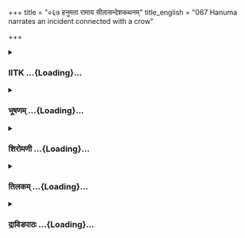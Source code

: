 +++
title = "०६७ हनुमता रामाय सीतासन्देशकथनम्"
title_english = "067 Hanuma narrates an incident connected with a crow"

+++
<div caption="श्रीराम-हरिसीताराममूर्ति-घनपाठिभ्यां वचनम्" class="audioEmbed" src="https://archive.org/download/Ramayana-recitation-Sriram-harisItArAmamUrti-Ghanapaati-v2/Kanda_5/Kanda_5_SK-067-Hanuma_narrates_an_incident_connected_with_a_crow.mp3"></div>

<div class="js_include collapsed" newlevelforh1="3" title="IITK" unfilled url="/purANam/rAmAyaNam/audIchya-pAThaH/iitk/5_sundarakANDam/08-rAma-darshanam/067_hanumatA_rAmAya_sItAsandeshakathanam.md">
<details><summary><h3>IITK ...{Loading}...</h3></summary>

Hanuman once again narrates to Rama, Sita's condition.



#### श्लोकः
##### मूलम्
एवमुक्तस्तु हनुमान् राघवेण महात्मना।  
सीताया भाषितं सर्वं न्यवेदयत राघवे॥5.67.1॥

##### शब्दार्थः
महात्मना great soul, राघवेण to Rama, एवम् that way, उक्तः spoken, हनुमान् Hanuman, सीतायाः Sita's, भाषितम् said, सर्वम् everything, राघवे to Rama, न्यवेदयत related.

##### आङ्ग्लानुवादः
Thus asked by Sri Rama, Hanuman repeated everything spoken by Sita to Rama.



#### श्लोकः
##### मूलम्
इदमुक्तवती देवी जानकी पुरुषर्षभ।  
पूर्व वृत्तमभिज्ञानं चित्रकूटे यथातथम्॥5.67.2॥

##### शब्दार्थः
पुरुषर्षभ bull among men, देवी queen, जानकी Janaki, चित्रकूटे at Chitrakuta, पूर्ववृत्तम् incident of the past, अभिज्ञानम् as an identification, यथातथम् as it is, इदम् this, उक्तवती she said.

##### आङ्ग्लानुवादः
"O bull among men queen Janaki related to me as a token of identification an incident  that had taken place at Chitrakuta in the past.



#### श्लोकः
##### मूलम्
सुखसुप्ता त्वया सार्धं जानकी पूर्वमुत्थिता।  
वायसस् सहसोत्पत्य विददार स्तनान्तरे॥5.67.3॥

##### शब्दार्थः
त्वया सार्धम् along with you, सुखसुप्ता lying down happily, जानकी Janaki, पूर्वम् earlier, उत्थिता woke up, वायसः a crow, सहसा swiftly, उत्पत्य got up, स्तनान्तरे on her breast, विददार scratched.

##### आङ्ग्लानुवादः
"When she was lying on your lap happily she awoke early and a crow came swiftly and scratched on her breast.



#### श्लोकः
##### मूलम्
पर्यायेण च सुप्तस्त्वं देव्यङ्के भरताग्रज।  
पुनश्च किल पक्षी स देव्या जनयति व्यथाम्॥5.67.4॥

##### शब्दार्थः
भरताग्रज elder brother of Bharata, त्वम् you, पर्यायेण woke up, देव्यङ्के on her lap, सुप्तः slept, सः पक्षी that crow, पुनश्च again, देव्याः Sita's, व्यथाम् hurting, जनयति किल started hurting.

##### आङ्ग्लानुवादः
"O Bharata's brother, when Sita awoke from sleep you slept on her lap. The same crow again hurt her.



#### श्लोकः
##### मूलम्
पुनः पुनरुपागम्य विददार भृशं किल।  
ततस्त्वं बोधितस्तस्याश्शोणितेन समुक्षितः॥5.67.5॥

##### शब्दार्थः
पुनः पुनः again and again, उपागम्य coming over her, भृशम् violently, विददार किल started scratching, ततः then, त्वम् you, तस्याः her, शोणितेन by blood, समुक्षितः wet by shedding, बोधितः किल woke you up.

##### आङ्ग्लानुवादः




#### श्लोकः
##### मूलम्
वायसेन च तेनैव सततं बाध्यमानया।  
बोधितः किल देव्या त्वं सुखसुप्तः परन्तप॥5.67.6॥

##### शब्दार्थः
परन्तप scorcher of enemies, तेन by that, वायसेनैव by the crow, सततम् repeatedly, बाध्यमानया pained, देव्या by the divine lady, सुखसुप्तः sleeping happily, त्वम् you, बोधितः किल woke you up and informed you.

##### आङ्ग्लानुवादः
"O scorcher of enemies pained by the crow hurting her repeatedly, while you were sleeping happily, she woke you up and informed you about it.



#### श्लोकः
##### मूलम्
तां तु दृष्ट्वा महाबाहो दारितां च स्तनान्तरे।  
आशीविष इव क्रुद्धो निश्वसन्नभ्यभाषथाः॥5.67.7॥

##### शब्दार्थः
महाबाहो one with strong arms, स्तनान्तरे from the breasts, दारिताम् flowing, ताम् her, दृष्ट्वा seeing, क्रुद्धः furious, आशीविष इव like a serpent, निश्वसन् sighing, अभ्यभाषथाः you said this.

##### आङ्ग्लानुवादः
"Seeing the blood flowing from her breasts you became furious like a hissing serpent and saidः



#### श्लोकः
##### मूलम्
नखाग्रैः केन ते भीरु दारितं तु स्तनान्तरम्।  
कः क्रीडति सरोषेण पञ्चवक्त्रेण भोगिना॥5.67.8॥

##### शब्दार्थः
भीरु timid, ते you, स्तनान्तरम् from the breasts, केन who, नखाग्रैः with the tip of the nails, दारितम् scratched, सरोषेण furious, पञ्चवक्त्रेण भोगिना fivehooded serpent, कः who, क्रीडति sported.

##### आङ्ग्लानुवादः
"You are of timid nature. Who has scratched your breasts with the tip of the nail? Who is sporting with an enraged fivehooded serpent"?



#### श्लोकः
##### मूलम्
निरीक्षमाणस्सहसा वायसं समवैक्षथाः।  
नखैस् सरुधिरैस्तीक्ष्णैस्तामेवाभिमुखं स्थितम्॥5.67.9॥

##### शब्दार्थः
निरीक्षमाणः seeing all over, सरुधिरैः with blood, तीक्ष्णैः sharp, नखैः nails, तामेव of her, अभिमुखम् in front of, स्थितम् stood, वायसम् crow, सहसा at once, समवैक्षथाः glanced.

##### आङ्ग्लानुवादः
'Seeing all over, at once I glanced at the crow that stood in front of her with sharp bloodstained nails'.



#### श्लोकः
##### मूलम्
सुतः किल स शक्रस्य वायसः पततां वरः।  
धरान्तरचरश्शीघ्रं पवनस्य गतौ समः॥5.67.10॥

##### शब्दार्थः
पतताम् among birds, वरः foremost, सः वायसः that crow, शक्रस्य Indra's, पुत्रः son, किल moving about, धरान्तरगतः all over the earth, शीघ्रम् swiftly, गतौ flying, पवनस्य windgod's speed, समः equal.

##### आङ्ग्लानुवादः
'That crow, the foremost of the birds was the son of Indra moving about all over the earth swiftly. His speed matched the Windgod's.



#### श्लोकः
##### मूलम्
ततस्तस्मिन्महाबाहो कोपसंवर्तितेक्षणः।  
वायसे त्वं कृथाः क्रूरां मतिं मतिमतां वर॥5.67.11॥

##### शब्दार्थः
महाबाहो longarmed one, मतिमताम् very wise one, वर reverred, त्वम् you, कोपसंवर्तितेक्षणः anguished, ततः then, तस्मिन् its, वायसे the crow's, क्रूराम् cruel, मतिम् in your mind, कृथाः decision took.

##### आङ्ग्लानुवादः
'O longarmed, wise and revered Rama, then in anguish you took a cruel decision'.



#### श्लोकः
##### मूलम्
स दर्भं संस्तराद्गृह्य ब्रह्मास्त्रेण ह्ययोजयः।  
स दीप्त इव कालाग्निर्जज्वालाभिमुखः खगम्॥5.67.12॥

##### शब्दार्थः
सः he, संस्तरात् from your mat, दर्भम् a blade of grass, गृह्य took out, ब्राह्मेण अस्त्रेण by the mantra of the weapon of Brahma, योजयत् chanted, सः he, दीप्तः blazed, कालाग्निरिव like the fire of the demon's day, द्विजम् bird, अभिमुखः towards the direction, जज्वाल hurled.

##### आङ्ग्लानुवादः
'You took out a blade of grass from your mat and chanted the mantra to invoke the weapon of Brahma (Brahmastra) and hurled it on the crow. It blazed like the fire of the doom's day.



#### श्लोकः
##### मूलम्
क्षिप्तवांस्त्वं प्रदीप्तं हि दर्भं तं वायसं प्रति।  
ततस्तु वायसं दीप्तस्स दर्भोऽनुजगाम ह॥5.67.13॥

##### शब्दार्थः
त्वम् yourself, प्रदीप्तम् blazing, तं दर्भम् that blade of grass, वायसं प्रति over the crow, क्षिप्तवान् burning, ततः then, सः दर्भः that blade of grass, दीप्तः glowing like fire, वायसम् to  
the crow, अनुजगाम ह chased.

##### आङ्ग्लानुवादः
'You hurled the blazing blade of grass on to the crow. That burning blade of grass chased the crow.



#### श्लोकः
##### मूलम्
स पित्रा च परित्यक्तस्सुरैश्च समहर्षिभिः।  
त्रीन् लोकान् सम्परिक्रम्य त्रातारं नाधिगच्छति॥5.67.14॥

##### शब्दार्थः
सः he, पित्रा च by the father, समहर्षिभिः even the great sages, सुरैश्च and gods, परित्यक्तः abandoned, त्रीन् three, लोकान् worlds, सम्परिक्रम्य went round also, त्रातारम् saviour, नाधिगच्छति was not found.

##### आङ्ग्लानुवादः
'He was abandoned by his father, even by great sages and gods. Then he went round the three worlds but could not find a saviour.



#### श्लोकः
##### मूलम्
पुनरेवागतस्त्रस्तस्त्वत्सकाशमरिंदम।  
स तं निपतितं भूमौ शरण्यश्शरणागतम्॥5.67.15॥  
वधार्हमपि काकुत्स्थ कृपया पर्यपालयः।

##### शब्दार्थः
अरिन्दम destroyer of enemies, त्रस्तः trembling, पुनरेव again, त्वत्सकाशम् that crow, आगतः came back, शरण्यः for protection, सः काकुत्स्थः to Rama, शरणागतम् seeking protection, भूमौ on earth, निपतितम् fell down, तम् him, वाधर्हमपि that which deserved to be slayed, कृपया in compassion, पर्यपालयः saved.

##### आङ्ग्लानुवादः
'O destroyer of enemies the crow came back again to you trembling seeking protection from you and fell on the ground. Even though it deserved to be slayed, you saved him out of compassion.



#### श्लोकः
##### मूलम्
मोघमस्त्रं न शक्यं तु कर्तुमित्येव राघव॥5.67.16॥  
भवांस्तस्याक्षि काकस्य हिनस्ति स्म स दक्षिणम्।

##### शब्दार्थः
राघव Rama, अस्त्रम् weapon, मोघम् divine one, कर्तुम् to withdraw, न शक्यम् not possible, इत्येव therefore, भवान् you, तस्य काकस्य that crow, दक्षिणम् अक्षि right eye, हिनस्ति स्म struck.

##### आङ्ग्लानुवादः
'O Rama since a divine weapon cannot be withdrawn, it did strike his right eye'.



#### श्लोकः
##### मूलम्
राम त्वां स नमस्कृत्य राज्ञे दशरथाय च॥5.67.17॥  
विसृष्टस्तु तदा काक प्रतिपेदे स्वमालयम्।

##### शब्दार्थः
राम Rama, तदा thereafter, सः काकः that crow, विसृष्टः having left it without killing, त्वाम् him, राज्ञे to king, दशरथाय च Dasaratha, नमस्कृत्य offered salutations, स्वम् to you, आलयम् his abode, प्रतिपेदे returned.

##### आङ्ग्लानुवादः
'Thereafter that crow left without killing offered salutations to you and king Dasaratha and returned to his abode.



#### श्लोकः
##### मूलम्
एवमस्त्रविदां श्रेष्ठस्सत्त्ववान् शीलवानपि॥5.67.18॥  
किमर्थमस्त्रं रक्षस्सु न योजयति राघवः।

##### शब्दार्थः
शीलवानपि of good conduct, राघव Rama, एवम् that way, अस्त्रविदाम् among wielders of weapons, श्रेष्ठः foremost, सत्यवान् truthful, बलवानपि powerful, रक्षस्सु on demons, अस्त्रम् weapons, किमर्थम् for what reason, न योजयति not directing.

##### आङ्ग्लानुवादः
'You are efficient, foremost among wielders of weapons, truthful and powerful. Why are you not directing weapons against the demons?



#### श्लोकः
##### मूलम्
न नागा नापि गन्धर्वा नासुरा न मरुद्गणाः॥5.67.19॥  
न च सर्वे रणे शक्ता रामं प्रतिसमासितुम्।

##### शब्दार्थः
रणे in war, रामं प्रति to face Rama, प्रतिसमासितुम् to stand in front of you, नागाः nagas, न शक्ताः not possible, गन्धर्वाः अपि even gandharvas, न असुराः not even asuras, न not, मरुद्गणाः Marutas, न not, सर्वे all, न not possible.

##### आङ्ग्लानुवादः
'It is not possible for nagas, gandharvas, even asuras or Marutas to confront Rama in war.



#### श्लोकः
##### मूलम्
तस्य वीर्यवतः कश्चिद्यद्यस्ति मयि सम्भ्रमः॥5.67.20॥  
क्षिप्रं सुनिशितैर्बाणैर्हन्यतां युधि रावणः।

##### शब्दार्थः
वीर्यवतः very valiant one, तस्य his, मयि my, सम्भ्रमः anxiety, अस्ति यदि if he has, सुनिशितैः sharp, बाणैः arrows, रावणः Ravana, क्षिप्रम् immediately, युधि in battle, हन्यताम् will slay.

##### आङ्ग्लानुवादः
'If you have any anxiety about me, you will certainly slay Ravana in the battle immediately with your sharp arrows'.



#### श्लोकः
##### मूलम्
भ्रातुरादेशमाज्ञाय लक्ष्मणो वा परन्तपः॥5.67.21॥  
स किमर्थं नरवरो न मां रक्षति राघवः।

##### शब्दार्थः
परन्तपः scorcher of enemies, नरवरः best of men, राघवः Rama, सः लक्ष्मणो वा or even Lakshmana, भ्रातुः brother's, आदेशम् instruction, आज्ञाय getting, माम् me, किमर्थम् for what reason, न रक्षति not protecting me.

##### आङ्ग्लानुवादः
'For what reason is the the scorcher of enemies, Lakshmana, the best of men also does not protect me at the behest of Rama, his brother?



#### श्लोकः
##### मूलम्
शक्तौ तौ पुरुषव्याघ्रौ वाय्वग्निसमतेजसौ ॥5.67.22॥  
सुराणामपि दुर्धर्षौ किमर्थं मामुपेक्षतः।

##### शब्दार्थः
शक्तौ in power, वाय्वग्निसमतेजसौ equal to wind and fire, पुरुषव्याघ्रौ tigers among men, तौ they both, सुराणाम् suras, दुर्धर्षौ यदि अपि being even unassailable, माम् me, किमर्थम् why, उपेक्षतः neglecting.

##### आङ्ग्लानुवादः
'Why are the two tigers among men whose power is like that of wind and fire and who are unassailable even to suras are neglecting me?



#### श्लोकः
##### मूलम्
ममैव दुष्कृतं किञ्चिन्महदस्ति न संशयः॥5.67.23॥  
समर्थौ सहितौ यन्मां नावेक्षेते परन्तपौ।

##### शब्दार्थः
ममैव have I, महत् great, किञ्चित् any, दुष्कृतम् sin, अस्ति done, संशयः doubt, न no, यत् that which, समर्थावपि even though capable, परन्तपौ the scorchers of enemies, तौ they both, माम् my, न अवेक्षेते not doing so.

##### आङ्ग्लानुवादः
'Have I done any great sin because of which even though both the scorchers of enemies are capable, they are not doing so?'



#### श्लोकः
##### मूलम्
वैदेह्या वचनं श्रुत्वा करुणं साश्रु भाषितम्।  
पुनरप्यहमार्यां तामिदं वचनमब्रुवम्॥5.67.24॥

##### शब्दार्थः
करुणम् piteous, साश्रुभाषितम् those good words, वैदेह्याः of Vaidehi, वचनम् words, श्रुत्वा on hearing, अहम् I, पुनरपि once again, ताम् आर्याम् her the noble one, इदम् these, वचनम् words, अब्रवम् said.

##### आङ्ग्लानुवादः
"On hearing Vaidehi's piteous words, I once again said this to the noble ladyः



#### श्लोकः
##### मूलम्
त्वच्छोकविमुखो रामो देवि सत्येन ते शपे॥5.67.25॥  
रामे दुःखाभिभूते तु लक्ष्मणः परितप्यते।

##### शब्दार्थः
देवि O divine lady, रामः Rama, त्वच्छोकविमुखः out of grief not interested in any thing, सत्येन truly, ते to you, शपे swear, रामे Rama, दुःखाभिपन्ने filled with sorrow, लक्ष्मणः च and Lakshmana, परितप्यते deeply afflicted.

##### आङ्ग्लानुवादः
'O divine lady I swear to you on my truthfulness, that out of grief for you Rama is not interested in anything else and Lakshmana is deeply afflicted because Rama is overhelmed with grief.



#### श्लोकः
##### मूलम्
कथञ्चिद्भवती दृष्टा न कालः परिशोचितुम्॥5.67.26॥  
अस्मिन्मुहूर्ते दुःखानामन्तं द्रक्ष्यसि भामिनि।

##### शब्दार्थः
भामिनि O lovely lady, कथञ्चित्  somehow, भवती you, दृष्टा saw, परिदेवितुम् for lamentation, कालः time, न not, इमम् this, मुहूर्तम् moment, दुःखानाम्  grief, अन्तम् end, द्रक्ष्यसि will see.

##### आङ्ग्लानुवादः
'O lovely lady somehow I could discover you. This is not the moment for lamentation.Your grief will end.



#### श्लोकः
##### मूलम्
तावुभौ नरशार्दूलौ राजपुत्रावनिन्दितौ॥5.67.27॥  
त्वद्दर्शनकृतोत्साहौ लङ्कां भस्मीकरिष्यतः।

##### शब्दार्थः
नरशार्दूलौ tigers among men, अनिन्दितौ blameless, महाबलौ mighty, त्वद्दर्शनकृतोत्साहौ eager to see you, उभौ both, तौ राजपुत्रौ the two princes, लङ्काम् to Lanka, भस्मीकरिष्यतः will reduce to ashes.

##### आङ्ग्लानुवादः
'The two princes, tigers among men are blameles. They are anxious to see you. They will reduce this Lanka into ashes.



#### श्लोकः
##### मूलम्
हत्वा च समरे रौद्रं रावणं सह बान्धवम्॥5.67.28॥  
राघवस्त्वां वरारोहे स्वां पुरीं नयते ध्रुवम्।

##### शब्दार्थः
वरारोहे fairhipped lady, राघवः Rama, रौद्रम् fearsome, सहबान्धवम् and his ralatives, रावणम् Ravana, समरे in war, हत्वा च and slay, त्वाम् you, स्वां पुरीम् his city, नयते take you, ध्रुवम् certain.

##### आङ्ग्लानुवादः
'O fairhipped lady Rama will slay fearsome Ravana and all his relatives and take you to his city. It is certain.



#### श्लोकः
##### मूलम्
यत्तु रामो विजानीयादभिज्ञानमनिन्दिते॥5.67.29॥  
प्रीतिसञ्जननं तस्य प्रदातुं त्वमिहार्हसि।

##### शब्दार्थः
अनिन्दिते O blameless one, रामः Rama, यत् that which, विजानीयात् he knows, तस्य its, प्रीतिसञ्जननम् that which gives happiness, अभिज्ञानम् knowing, इह here, दातुम् to give, त्वम् you, अर्हसि is proper for you.

##### आङ्ग्लानुवादः
'O blameless lady you should give me that which he would be glad to recognise as a token.'



#### श्लोकः
##### मूलम्
साभिवीक्ष्य दिशस्सर्वा वेण्युद्ग्रथितमुत्तमम्॥5.67.30॥  
मुक्त्वा वस्त्राद्ददौ मह्यं मणिमेतं महाबल।

##### शब्दार्थः
महाबल mighty Rama, सा she, सर्वाः all, दिशः directions, अभिवीक्ष्य glancing at, वेण्युद्ग्रथितम् that which is worn on her hair, उत्तमम् best one, एतं मणिम् this gem, वस्त्रात् from her cloth, मुक्त्वा untied, मह्यम् to me, ददौ gave.

##### आङ्ग्लानुवादः
"O mighty Rama, she glanced at all directions and untied the end of her garment  in which she had this best jewel worn on her hair preserved and gave it to me.



#### श्लोकः
##### मूलम्
प्रतिगृह्य मणिं दिव्यं तव हेतो रघूद्वह॥5.67.31॥  
शिरसा तां प्रणम्यार्यामहमागमने त्वरे।

##### शब्दार्थः
रघूद्वह foremost among the Raghus, दिव्यम् wonderful, मणिम् gem, तव हेतोः for your sake, प्रतिगृह्य took, आर्याम् from the noble lady, ताम् her, शिरसा bowing down, प्रणम्य after saluting, अहम् I, आगमने returned, त्वरे quickly.

##### आङ्ग्लानुवादः
"O foremost among the Raghus I took that wonderful gem for your sake from the noble lady and offered her salutations, bowing my head, and returned quickly৷৷



#### श्लोकः
##### मूलम्
गमने च कृतोत्साहमवेक्ष्य वरवर्णिनी॥5.67.32॥  
विवर्धमानं च हि मामुवाच जनकात्मजा।

##### शब्दार्थः
वरवर्णिनी of fine complexion, जनकात्मजा Janaka's daughter, गमने to start, कृतोत्साहम् with  
eagerness, विवर्धमानं च increasing, माम् me, आवेक्ष्य seeing, उवाच spoke.

##### आङ्ग्लानुवादः
"Seeing me eager to depart and growing in size, the loving daughter of Janaka said.



#### श्लोकः
##### मूलम्
अश्रुपूर्णमुखी दीना बाष्पसन्दिग्धभाषिणी॥5.67.33॥  
ममोत्पतनसम्भ्रान्ता शोकवेगसमाहता।

##### शब्दार्थः
अश्रुपूर्णमुखी face filled with tears, दीना dejected, बाष्पसन्दिग्धभाषिणी throat choked with tears, मम me, उत्पतनसम्भ्रान्ता despondent at my departue, शोकवेगसमाहता shedding tears profusely.

##### आङ्ग्लानुवादः
"She was dejected. Her face was filled with tears. Despondent at my departure, she shed tears profusely and saidः



#### श्लोकः
##### मूलम्
हनुमन् सिंहसंकाशावुभौ तौ रामलक्ष्मणौ॥5.67.34॥  
सुग्रीवञ्च सहामात्यं सर्वान् ब्रूया ह्यनामयम्।

##### शब्दार्थः
हनुमन् Hanuman, सिंहसंकाशौ resembling lion, तौ रामलक्ष्मणौ both Rama and Lakshmana, उभौ both, सहामात्यम् and his ministers, सुग्रीवञ्च and to Sugriva, सर्वान् to all, अनामयम् my welfare, ब्रूयाः tell.

##### आङ्ग्लानुवादः
'Hanuman tell both Rama and Lakshman who are like two lions, Sugriva and his ministers about my welfare.



#### श्लोकः
##### मूलम्
यथा च स महाबाहुर्मां तारयति राघवः।  
अस्माद्धुःखाम्बुसंरोधात्त्वं समाधातुमर्हसि॥5.67.35॥

##### शब्दार्थः
महाबाहुः strongarmed one, सः राघवः that Rama, अस्मात् from this, दुःखाम्बुसंरोधात् ocean of sorrow, यथा that way, तारयति to relieve, त्वम् you, समाधातुम् make arangements, अर्हसि is right.

##### आङ्ग्लानुवादः
'You may go and tell mighty Rama to make arrangements to relieve me from this  
ocean of sorrow.



#### श्लोकः
##### मूलम्
इमं च तीव्रं मम शोकवेगं रक्षोभिरेभिः परिभर्त्सनं च।  
ब्रूयास्तु रामस्य गतस्समीपम् शिवश्च तेऽध्वास्तु हरिप्रवीर॥5.67.36॥

##### शब्दार्थः
हरिप्रवीर foremost among the heroic monkeys, रामस्य to Rama, समीपम् near, गतः having gone, मम my, इमम् this, तीव्रम् intense, शोकवेगम् intensity of my sorrow, एभिः this also, रक्षोभिः shedemons women, परिभर्त्सनं च threatening me, ब्रूयाः should tell, ते you, अध्वा  speeding on journey, शिवः auspicious, अस्तु let it be.

##### आङ्ग्लानुवादः
'O foremost among the heroic monkeys approaching Rama, you should tell him the intensity of my sorrow and the threatening of the shedemons. Let your journey be speedy and auspicious.'



#### श्लोकः
##### मूलम्
एतत्तवार्या नृपराजसिंह सीता वचः प्राह विषादपूर्वम्।  
एतच्च बुद्ध्वा गदितं मया त्वं श्रद्धत्स्व सीतां कुशलां समग्राम्॥5.67.37॥

##### शब्दार्थः
पराजसिंह lion among kings, आर्या noble, सीता Sita, विषादपूर्वम् sorrowful words, एतत् वचः all these words, तव your, आह spoken, मया my, गदितम् reflecting, तत्  all this, बुद्ध्वा make him know, सीताम् Sita, समग्राम् in all respects, कुशलाम् safe, श्रद्धत्स्व have faith.

##### आङ्ग्लानुवादः
"O lion among kings noble Sita has spoken these words in griefः 'Make him know all this and tell him that Sita is faithful and safe in all respects.'  

#### समाप्तिः
 श्रीमद्रामायणे वाल्मीकीय आदिकाव्ये सुन्दरकाण्डे सप्तषष्टितमस्सर्गः॥  
Thus ends the sixtyseventh sarga of Sundarakanda of the holy Ramayana, the first epic composed by sage Valmiki.

</details>
</div>
<div class="js_include collapsed" newlevelforh1="3" title="भूषणम्" unfilled url="/purANam/rAmAyaNam/audIchya-pAThaH/TIkA/bhUShaNa_iitk/5_sundarakANDam/08-rAma-darshanam/067_hanumatA_rAmAya_sItAsandeshakathanam.md">
<details><summary><h3>भूषणम् ...{Loading}...</h3></summary>



एवमुक्तस्तु हनुमान् राघवेण महात्मना ।  

सीताया भाषितं सर्वं न्यवेदयत राघवे  ॥  ५।६७।१  ॥   

इदमुक्तवती देवी जानकी पुरुषर्षभ ।  

पूर्ववृत्तमभिज्ञानं चित्रकूटे यथातथम्  ॥  ५।६७।२  ॥   

एवमित्यादि  ॥  ५।६७।१,२  ॥   

  

सुखसुप्ता त्वया सार्धं जानकी पूर्वमुत्थिता ।  

वायसः सहसोत्पत्य विरराद स्तनान्तरे  ॥  ५।६७।३  ॥   

पर्यायेण च सुप्तस्त्वं देव्यङ्के भरताग्रज ।  

पुनश्च किल पक्षी स देव्या जनयति व्यथाम्  ॥  ५।६७।४  ॥   

पुनः पुनरुपागम्य विरराद भृशं किल ।  

ततस्त्वं बोधितस्तस्याः शोणितेन समुक्षितः  ॥  ५।६७।५  ॥   

वायसेन च तेनैव सततं बाध्यमानया ।  

बोधितः किल देव्या त्वं सुखसुप्तः परन्तप  ॥  ५।६७।६  ॥   

पूर्वं सङ्कुचितं विस्तृणीते सुखेत्यादिना । उभावपि पर्यायेण सुप्ताविति
त्वया सार्धमित्युक्तम्  ॥  ५।६७।३६  ॥   

  

तां तु दृष्ट्वा महाबाहो दारितां च स्तनान्तरे ।  

आशीविष इव क्रुद्धो निःश्वसन्नभ्यभाषथाः  ॥  ५।६७।७  ॥   

नखाग्रैः केन ते भीरु दारितं तु स्तनान्तरम् ।  

कः क्रीडति सरोषेण पञ्चवक्त्रेण भोगिना  ॥  ५।६७।८  ॥   

निरीक्षमाणः सहसा वायसं समवैक्षथाः ।  

नखैः सरुधिरैस्तीक्ष्णैस्तामेवाभिमुखं स्थितम्  ॥  ५।६७।९  ॥   

सुतः किल स शक्रस्य वायसः पततां वरः ।  

धरान्तरचरः शीघ्रं पवनस्य गतौ समः  ॥  ५।६७।१०  ॥   

ततस्तस्मिन् महाबाहो कोपसंवर्तितेक्षणः ।  

वायसे त्वं कृथाः क्रूरां मतिं मतिमतां वर  ॥  ५।६७।११  ॥   

स दर्भं संस्तराद् गृह्य ब्रह्मास्त्रेण ह्ययोजयः ।  

स दीप्त इव कालाग्निर्जज्वालाभिमुखः खगम्  ॥  ५।६७।१२  ॥   

क्षिप्तवांस्त्वं प्रदीप्तं हि दर्भं तं वायसं प्रति ।  

ततस्तु वायसं दीप्तः स दर्भो ऽनुजगाम ह  ॥  ५।६७।१३  ॥   

स पित्रा च परित्यक्तः सुरैश्च समहर्षिभिः ।  

त्रिल्लोकान् संपरिक्रम्य त्रातारं नाधिगच्छति  ॥  ५।६७।१४  ॥   

पुनरेवागतस्त्रस्तस्त्वकाशमरिन्दम ।  

स तं निपतितं भूमौ शरण्यः शरणागतम्  ॥  ५।६७।१५  ॥   

वधार्हमपि काकुत्स्थ कृपया पर्यपालयः  ॥  ५।६७।१६  ॥   

मोघमस्त्रं न शक्यं तु कर्तुमित्येव राघव ।  

भवांस्तस्याक्षि काकस्य हिनस्ति स्म स दक्षिणम्  ॥  ५।६७।१७  ॥   

राम त्वां स नमस्कृत्य राज्ञे दशरथाय च ।  

विसृष्टस्तु तदा काकः प्रतिपेदे स्वमालयम्  ॥  ५।६७।१८  ॥   

एवमस्त्रविदां श्रेष्ठः सत्त्ववाञ्छीलवानपि ।  

किमर्थमस्त्रं रक्षस्सु न योजयति राघवः  ॥  ५।६७।१९  ॥   

तां त्वित्यादि । दारितां विदारिताम्  ॥  ५।६७।७१९  ॥   

  

न नागा नापि गन्धर्वा नासुरा न मरुद्गणाः ।  

न च सर्वे रणे शक्ता रामं प्रतिसमासितुम्  ॥  ५।६७।२०  ॥   

तस्य वीर्यवतः कश्चिद्यद्यस्ति मयि सम्भ्रमः ।  

क्षिप्रं सुनिशितैर्बाणैर्हन्यतां युधि रावणः  ॥  ५।६७।२१  ॥   

भ्रातुरादेशमाज्ञाय लक्ष्मणो वा परन्तपः ।  

स किमर्थं नरवरो न मां रक्षति राघवः  ॥  ५।६७।२२  ॥   

शक्तौ तौ पुरुषव्याघ्रौ वाय्वग्निसमतेजसौ ।  

सुराणामपि दुर्धर्षौ किमर्थं मामुपेक्षतः  ॥  ५।६७।२३  ॥   

ममैव दुष्कृतं किंचिन्महदस्ति न संशयः ।  

समर्थो सहितौ यन्मां नावेक्षेते परन्तपौ  ॥  ५।६७।२४  ॥   

वैदेह्या वचनं श्रुत्वा करुणं साश्रुभाषितम् ।  

पुनरप्यहमार्यां तामिदं वचनमब्रुवम्  ॥  ५।६७।२५  ॥   

प्रतिसमासितुं प्रतिमुखं स्थातुम्  ॥  ५।६७।२०२५  ॥   

  

त्वच्छोकविमुखो रामो देवि सत्येन ते शपे ।  

रामे दुःखाभिभूते तु लक्ष्मणः परितप्यते  ॥  ५।६७।२६  ॥   

कथंचिद्भवती दृष्टा न कालः परिशोचितुम् ।  

इम मुहूर्तं दुःखानामन्तं द्रक्ष्यसि भामिनि  ॥  ५।६७।२७  ॥   

तावुभौ नरशार्दूलौ राजपुत्रावनिन्दितौ ।  

त्वद्दर्शनकृतोत्साहौ लङ्कां भस्मीकरिष्यतः  ॥  ५।६७।२८  ॥   

त्वच्छोकविमुखः त्वच्छोकेन कार्यान्तरविमुखः  ॥  ५।६७।२६२८  ॥   

  

हत्वा च समरे रौद्र रावण सहबान्धवम् ।  

राघवस्त्वां वरारोहे स्वां पुरीं नयते ध्रुवम्  ॥  ५।६७।२९  ॥   

यत्तु रामो विजानीयादभिज्ञानमनिन्दिते ।  

प्रीतिसञ्जननं तस्य प्रदातुं त्वमिहार्हसि  ॥  ५।६७।३०  ॥   

नयते नेष्यते । वर्तमानसामीप्ये वर्तमानवत् प्रयोगः  ॥  ५।६७।२९,३०  ॥   

  

सा ऽभिवीक्ष्य दिशः सर्वा वेण्युद्ग्रथनमुत्तमम् ।  

मुक्त्वा वस्त्राद्ददौ मह्यं मणिमेतं महाबल  ॥  ५।६७।३१  ॥   

प्रतिगृह्य मणिं दिव्यं तव हेतो रघूद्वह ।  

शिरसा तां प्रणम्यार्यामहमागमने त्वरे  ॥  ५।६७।३२  ॥   

गमने च कृतोत्साहमवेक्ष्य वरवर्णिनी ।  

विवर्धमानं च हि मामुवाच जनकात्मजा  ॥  ५।६७।३३  ॥   

अश्रुपूर्णमुखी दीना बाष्पसन्दिग्धभाषिणी ।  

ममोत्पतनसम्भ्रान्ता शोकवेगसमाहता  ॥  ५।६७।३४  ॥   

हनुमन् सिंहसङ्काशावुभौ तौ रामलक्ष्मणौ ।  

सुग्रीवं च सहामात्य सर्वान् ब्रूया ह्यनामयम्  ॥  ५।६७।३५  ॥   

यथा च स महाबाहुर्मां तारयति राघवः ।  

असमाद्दुःखाम्बुसंरोधात्त्वं समाधातुमर्हसि  ॥  ५।६७।३६  ॥   

इमं च तीव्रं मम शोकवेगं रक्षोभिरेभिः परिभर्त्सनं च ।  

ब्रूयास्तु रामस्य गतः समीपं शिवश्च ते ऽध्वा ऽस्तु हरिप्रवीर  ॥  ५।६७।३७
 ॥   

एतत्तवार्या नृपराजसिंह सीता वचः प्राह विषादपूर्वम् ।  

एतच्च बुद्ध्वा गदितं मया त्वं श्रद्धत्स्व सीतां कुशलां समग्राम्  ॥ 
५।६७।३८  ॥   

इत्यार्षे श्रीरामायणे वाल्मीकीये आदिकाव्ये श्रीमत्सुन्दरकाण्डे
सप्तषष्टितमः सर्गः  ॥  ५।६७  ॥   

सा ऽभिवीक्ष्य दिश इति । दिगवलोकनं राक्षस्यो दृष्ट्वा रावणाय वक्ष्यन्तीति
भयेन । वेण्यामुद्ग्रथ्यत इति वेण्युद्ग्रथनम्, वेणीधार्यमित्यर्थः ।
मुक्त्वा वस्त्रादिति । वस्त्राञ्चलेन ग्रथितं मणिं मुक्त्वा ततः
ददावित्यर्थः । अस्मिन् सर्गे सार्धसप्तत्रिंशच्छ्लोकाः  ॥  ५।६७।३१३८  ॥   

इति श्रीगोविन्दराजविरचिते श्रीरामायणभूषणे श्रृङ्गारतिलकाख्याने  

सुन्दरकाण्डव्याख्याने सप्तषष्टितमः सर्गः  ॥  ५।६७  ॥   



</details>
</div>
<div class="js_include collapsed" newlevelforh1="3" title="शिरोमणी" unfilled url="/purANam/rAmAyaNam/audIchya-pAThaH/TIkA/shiromaNI_iitk/5_sundarakANDam/08-rAma-darshanam/067_hanumatA_rAmAya_sItAsandeshakathanam.md">
<details><summary><h3>शिरोमणी ...{Loading}...</h3></summary>
</details>
</div>
<div class="js_include collapsed" newlevelforh1="3" title="तिलकम्" unfilled url="/purANam/rAmAyaNam/audIchya-pAThaH/TIkA/tilaka_iitk/5_sundarakANDam/08-rAma-darshanam/067_hanumatA_rAmAya_sItAsandeshakathanam.md">
<details><summary><h3>तिलकम् ...{Loading}...</h3></summary>



एवमिति  ॥  ५।६७।१  ॥   

  

यथातथं यथापूर्वं वृत्तं तथोक्तवती  ॥  ५।६७।२७  ॥   

  

रादितम् । दारितमित्यर्थः  ॥  ५।६७।८,९  ॥   

  

धरान्तरगतः पातालस्थः  ॥  ५।६७।१०  ॥   

  

व्यधा अकृथाः  ॥  ५।६७।११  ॥   

  

दर्भसंस्तरादेकं कुशं गृह्य गृहीत्वेत्यर्थः  ॥  ५।६७।१२  ॥   

  

चिक्षेप चिक्षेपिथ । आर्षः प्रयोगः  ॥  ५।६७।१३१५  ॥   

  

परिपालयः पर्यपालयः । शरीरावधेनेति भावः । इत्येवेति हेतोः  ॥  ५।६७।१६  ॥   

  

ततस्तदागमनोत्तरम् । हिनस्ति स्माहिनः  ॥  ५।६७।१७१९  ॥   

  

हे राम रणे तव त्वां प्रति समासितुं न शक्तास्तथा तद्वत् काकवदित्यर्थः ।
संभ्रमं आदरः  ॥  ५।६७।२०२४  ॥   

  

त्वच्छोकविमुखस्त्वच्छोकेन कार्यान्तरविमुखः  ॥  ५।६७।२५  ॥   

  

भवती मया दृष्टा । अतः परं परिशोचितुं न कालस्तव योग्य इति शेषः । चिरं
लङ्कायामासितुं न कालो योग्य इति पाठान्तरे ऽर्थः  ॥  ५।६७।२६  ॥   

  

इदं मुहूर्तम् । अस्मिन्नेव मुहूर्ते इत्यर्थः  ॥  ५।६७।२७२९  ॥   

  

वेण्युद्ग्रथनं वेण्यामुद्ग्रथनयोग्यम्  ॥  ५।६७।३०,३१  ॥   

  

त्वरे त्वरावाञ्जात इत्यर्थः  ॥  ५।६७।३२  ॥   

  

विवर्धमानम् । समुद्रतरणायेति शेषः  ॥  ५।६७।३३३८  ॥   

  

कालेनोपनिपीडिता । परायत्तेति शेषः  ॥  ५।६७।३९४४  ॥   

  

इति श्रीरामाभिरामे श्रीरामीये रामायणतिलके वाल्मीकीय आदिकाव्ये
सुन्दरकाण्डे सप्तषष्टितमः सर्गः  ॥  ५।६७  ॥   

  



</details>
</div>
<div class="js_include collapsed" newlevelforh1="3" title="द्राविडपाठः" unfilled url="/purANam/rAmAyaNam/drAviDapAThaH/5_sundarakANDam/08-rAma-darshanam/067_hanumatA_rAmAya_sItAsandeshakathanam.md">
<details><summary><h3>द्राविडपाठः ...{Loading}...</h3></summary>



  
एवमुक्तस्तु हनुमान् राघवेण महात्मना।  
सीताया भाषितं सर्वं न्यवेदयत राघवे ॥ 5.67.1 ॥   
इदमुक्तवती देवी जानकी पुरुषर्षभ।  
पूर्ववृत्तमभिज्ञानं चित्रकूटे यथातथम् ॥ 5.67.2 ॥   
सुखसुप्ता त्वया सार्धं जानकी पूर्वमुत्थिता।  
वायसः सहसोत्पत्य विरराद स्तनान्तरे ॥ 5.67.3 ॥   
पर्यायेण च सुप्तस्त्वं देव्यङ्के भरताग्रज।  
पुनश्च किल पक्षी स देव्या जनयति व्यथाम् ॥ 5.67.4 ॥   
पुनः पुनरुपागम्य विरराद भृशं किल।  
ततस्त्वं बोधितस्तस्याः शोणितेन समुक्षितः ॥ 5.67.5 ॥   
वायसेन च तेनैव सततं बाध्यमानया।  
बोधितः किल देव्या त्वं सुखसुप्तः परन्तप ॥ 5.67.6 ॥   
तां तु दृष्ट्वा महाबाहो दारितां च स्तनान्तरे।  
आशीविष इव क्रुद्धो निःश्वसन्नभ्यभाषथाः ॥ 5.67.7 ॥   
नखाग्रैः केन ते भीरु दारितं तु स्तनान्तरम्।  
कः क्रीडति सरोषेण पञ्चवक्त्रेण भोगिना ॥ 5.67.8 ॥   
निरीक्षमाणः सहसा वायसं समवैक्षथाः।  
नखैः सरुधिरैस्तीक्ष्णैस्तामेवाभिमुखं स्थितम् ॥ 5.67.9 ॥   
सुतः किल स शक्रस्य वायसः पततां वरः।  
धरान्तरचरः शीघ्रं पवनस्य गतौ समः ॥ 5.67.10 ॥   
ततस्तस्मिन् महाबाहो कोपसंवर्तितेक्षणः।  
वायसे त्वं कृथाः क्रूरां मतिं मतिमतां वर ॥ 5.67.11 ॥   
स दर्भं संस्तराद् गृह्य ब्रह्मास्त्रेण ह्ययोजयः।  
स दीप्त इव कालाग्निर्जज्वालाभिमुखः खगम् ॥ 5.67.12 ॥   
क्षिप्तवांस्त्वं प्रदीप्तं हि दर्भं तं वायसं प्रति।  
ततस्तु वायसं दीप्तः स दर्भोऽनुजगाम ह ॥ 5.67.13 ॥   
स पित्रा च परित्यक्तः सुरैश्च समहर्षिभिः।  
त्रिल्लोकान् सम्परिक्रम्य त्रातारं नाधिगच्छति ॥ 5.67.14 ॥   
पुनरेवागतस्त्रस्तस्त्वकाशमरिन्दम।  
स तं निपतितं भूमौ शरण्यः शरणागतम् ॥ 5.67.15 ॥   
वधार्हमपि काकुत्स्थ कृपया पर्यपालयः ॥ 5.67.16 ॥   
मोघमस्त्रं न शक्यं तु कर्तुमित्येव राघव।  
भवांस्तस्याक्षि काकस्य हिनस्ति स्म स दक्षिणम् ॥ 5.67.17 ॥   
राम त्वां स नमस्कृत्य राज्ञे दशरथाय च।  
विसृष्टस्तु तदा काकः प्रतिपेदे स्वमालयम् ॥ 5.67.18 ॥   
एवमस्त्रविदां श्रेष्ठः सत्त्ववाञ्छीलवानपि।  
किमर्थमस्त्रं रक्षस्सु न योजयति राघवः ॥ 5.67.19 ॥   
न नागा नापि गन्धर्वा नासुरा न मरुद्गणाः।  
न च सर्वे रणे शक्ता रामं प्रतिसमासितुम् ॥ 5.67.20 ॥   
तस्य वीर्यवतः कश्चिद्यद्यस्ति मयि सम्भ्रमः।  
क्षिप्रं सुनिशितैर्बाणैर्हन्यतां युधि रावणः ॥ 5.67.21 ॥   
भ्रातुरादेशमाज्ञाय लक्ष्मणो वा परन्तपः।  
स किमर्थं नरवरो न मां रक्षति राघवः ॥ 5.67.22 ॥   
शक्तौ तौ पुरुषव्याघ्रौ वाय्वग्निसमतेजसौ।  
सुराणामपि दुर्धर्षौ किमर्थं मामुपेक्षतः ॥ 5.67.23 ॥   
ममैव दुष्कृतं किञ्चिन्महदस्ति न संशयः।  
समर्थो सहितौ यन्मां नावेक्षेते परन्तपौ ॥ 5.67.24 ॥   
वैदेह्या वचनं श्रुत्वा करुणं साश्रुभाषितम्।  
पुनरप्यहमार्यां तामिदं वचनमब्रुवम् ॥ 5.67.25 ॥   
त्वच्छोकविमुखो रामो देवि सत्येन ते शपे।  
रामे दुःखाभिभूते तु लक्ष्मणः परितप्यते ॥ 5.67.26 ॥   
कथञ्चिद्भवती दृष्टा न कालः परिशोचितुम्।  
इम मुहूर्तं दुःखानामन्तं द्रक्ष्यसि भामिनि ॥ 5.67.27 ॥   
तावुभौ नरशार्दूलौ राजपुत्रावनिन्दितौ।  
त्वद्दर्शनकृतोत्साहौ लङ्कां भस्मीकरिष्यतः ॥ 5.67.28 ॥   
हत्वा च समरे रौद्र रावण सहबान्धवम्।  
राघवस्त्वां वरारोहे स्वां पुरीं नयते ध्रुवम् ॥ 5.67.29 ॥   
यत्तु रामो विजानीयादभिज्ञानमनिन्दिते।  
प्रीतिसञ्जननं तस्य प्रदातुं त्वमिहार्हसि ॥ 5.67.30 ॥   
साऽभिवीक्ष्य दिशः सर्वा वेण्युद्ग्रथनमुत्तमम्।  
मुक्त्वा वस्त्राद्ददौ मह्यं मणिमेतं महाबल ॥ 5.67.31 ॥   
प्रतिगृह्य मणिं दिव्यं तव हेतो रघूद्वह।  
शिरसा तां प्रणम्यार्यामहमागमने त्वरे ॥ 5.67.32 ॥   
गमने च कृतोत्साहमवेक्ष्य वरवर्णिनी।  
विवर्धमानं च हि मामुवाच जनकात्मजा ॥ 5.67.33 ॥   
अश्रुपूर्णमुखी दीना बाष्पसन्दिग्धभाषिणी।  
ममोत्पतनसम्भ्रान्ता शोकवेगसमाहता ॥ 5.67.34 ॥   
हनुमन् सिंहसङ्काशावुभौ तौ रामलक्ष्मणौ।  
सुग्रीवं च सहामात्य सर्वान् ब्रूया ह्यनामयम् ॥ 5.67.35 ॥   
यथा च स महाबाहुर्मां तारयति राघवः।  
असमाद्दुःखाम्बुसंरोधात्त्वं समाधातुमर्हसि ॥ 5.67.36 ॥   
इमं च तीव्रं मम शोकवेगं रक्षोभिरेभिः परिभर्त्सनं च।  
ब्रूयास्तु रामस्य गतः समीपं शिवश्च तेऽध्वाऽस्तु हरिप्रवीर ॥ 5.67.37 ॥   
एतत्तवार्या नृपराजसिंह सीता वचः प्राह विषादपूर्वम्।  
एतच्च बुद्ध्वा गदितं मया त्वं श्रद्धत्स्व सीतां कुशलां समग्राम् ॥ 5.67.38 ॥   

</details>
</div>
